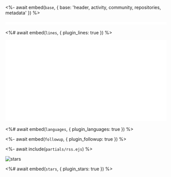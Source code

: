 <%- await embed(`base`, { base: 'header, activity, community, repositories, metadata' }) %>

![lines](.cache/lines.svg)

<%# await embed(`lines`, { plugin_lines: true }) %>

![languages](.cache/languages.svg)

<%# await embed(`languages`, { plugin_languages: true }) %>

<%- await embed(`followup`, { plugin_followup: true }) %>

<%- await include(`partials/rss.ejs`) %>

![stars](.cache/stars.svg)

<%# await embed(`stars`, { plugin_stars: true }) %>
